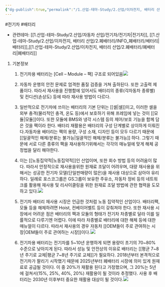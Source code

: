```yaml
---
{"dg-publish":true,"permalink":"/1.산업-테마-Study/2.산업/이차전지, 배터리 산업/INFO_배터리/전기차 배터리/","created":"2024-11-20T21:02:27.700+09:00","updated":"2025-06-03T20:07:21.571+09:00"}
---
```


#전기차 #배터리 


- 관련테마: [[1.산업-테마-Study/2.산업/자동차 산업/전기차/전기차\|전기차]], [[1.산업-테마-Study/2.산업/이차전지, 배터리 산업/2.폐배터리/INFO_폐배터리/배터리\|배터리]],[[1.산업-테마-Study/2.산업/이차전지, 배터리 산업/2.폐배터리/폐배터리\|폐배터리]]


1. 기본정보
	1. 전기차용 배터리는 [Cell – Module – 팩] 구조로 되어있음![](https://i.imgur.com/AAPUpLj.png)

	2. 자동차 운행의 안전 문제로 엄격한 품질 검증을 거쳐 출하된다. 또한 고출력 제품이다. 따라서 재사용을 진행함에 있어서도 배터리의 종류(각자동차 종류별) 및 컨디션(손상도) 등에 따라 재사용 방법이 다르다.
	3. 일반적으로 전기차에 쓰이는 배터리의 기본 단위는 [[셀\|셀]]이고, 이러한 셀을 외부 충격(물리적인 충격, 온도 등)에서 보호하기 위해 프레임에 넣는 것이 [[모듈\|모듈]]이다. 또한 모듈에 BMS와 냉각 시스템 등의 제어/보호 기능을 함께 담은 것을 팩이라 한다. 배터리 재활용은 배터리의 구성 단계별로 상이하게 이뤄진다.자동차용 배터리는 팩의 용량, 구성 소재, 디자인 등이 모두 다르기 때문에 [[일괄적인 해체/분류는 불가능\|일괄적인 해체/분류는 불가능]] 하다. 그렇기 때문에 서로 다른 종류의 팩을 재사용하기위해서는 각각의 매뉴얼에 맞게 해체 공정법을 달리 해야한다. 
	4. 이는 [[노동집약적\|노동집약적]]인 산업이며, 또한 회수 방법 등의 어려움이 많다. 따라서 안정적으로 재사용을위한 원재료 조달이 어려우며, 대량 재사용을 위해서는 성공한 전기차 모델(단일판매량이 많은)을 재사용 대상으로 삼아야 유리하다. 일례로 포스코그룹은 GS그룹이 보유한 주유소, 자동차 정비 등의 네트워크를 활용해 재사용 및 리사이클링을 위한 원재료 조달 방법에 관한 협력을 도모하고 있다.![](https://i.imgur.com/Q9nVhvr.png)
	5. 전기차 배터리 재사용 시장은 언급한 것처럼 노동 집약적인 산업이다. 배터리팩, 모듈 등을 해체하려면 Hoist, 컨베이어벨트 등이 갖춰져야 한다. 또한 재사용 시장에서 어려운 점은 배터리의 팩과 모듈의 형태가 전기차 차종별로 달라 이를 일률적으로 다루기엔 어렵다. 이에 따라 차종별로 배터리에 대한 해체 등에 대한 매뉴얼이 다르다. 따라서 재사용의 경우 자동차 [[OEM들이 주로 관여하는 시장\|OEM들이 주로 관여하는 시장]]이다.![](https://i.imgur.com/Sbn677V.png)
	6.  전기차용 배터리는 전기차를 5~10년 운행하게 되면 용량이 초기의 70~80% 수준으로 낮아지게 된다. 따라서 성능 및 안전상의 이유로 배터리는 [[평균 7~8년 주기로 교체\|평균 7~8년 주기로 교체]]가 필요하다. 2018년부터 본격적으로 전기차가 팔리기 시작했기 때문에 2025년부터 폐배터리 시장에 의미 있게 원재료로 공급될 것이다. 이 중 20%가 재활용 된다고 가정했으며, 그 20%는 5년에 걸쳐서(15%, 25%, 40%, 20%) 재활용이 될 것이라 추정했다. 사용 후 배터리는 2030년 이후부터 중요한 재활용 대상이 될 것이다.![](https://i.imgur.com/FurR4Q8.png)
